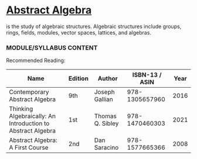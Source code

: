 # [Abstract Algebra](https://en.wikipedia.org/wiki/Abstract_algebra) 
is the study of algebraic structures. Algebraic structures include groups, rings, fields, modules, vector spaces, lattices, and algebras.
### MODULE/SYLLABUS CONTENT

Recommended Reading:

| **Name** | **Edition** | **Author** | **ISBN-13** / **ASIN** | **Year** |
|---|---|---|---|---|
|  Contemporary Abstract Algebra | 9th | Joseph Gallian | 978-1305657960 | 2016 |
| Thinking Algebraically: An Introduction to Abstract Algebra | 1st | Thomas Q. Sibley | 978-1470460303 | 2021 |
| Abstract Algebra: A First Course | 2nd | Dan Saracino | 978-1577665366 | 2008 |